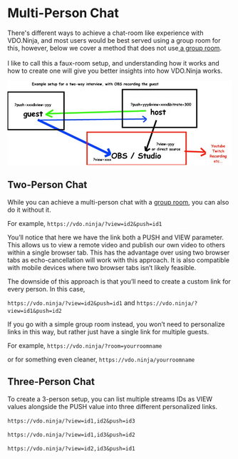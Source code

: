 # Multi-Person Chat

There's different ways to achieve a chat-room like experience with VDO.Ninja, and most users would be best served using a group room for this, however, below we cover a method that does not use[ a group room](https://docs.vdo.ninja/getting-started/rooms).\
\
I like to call this a faux-room setup, and understanding how it works and how to create one will give you better insights into how VDO.Ninja works.

![A manually defined 2-way chat, with OBS Studio as an observer](<../.gitbook/assets/image (21) (2).png>)

## Two-Person Chat

While you can achieve a multi-person chat with a [group room](rooms/), you can also do it without it.

For example, `https://vdo.ninja/?view=id2&push=id1`

You’ll notice that here we have the link both a PUSH and VIEW parameter. This allows us to view a remote video and publish our own video to others within a single browser tab. This has the advantage over using two browser tabs as echo-cancellation will work with this approach. It is also compatible with mobile devices where two browser tabs isn’t likely feasible.

The downside of this approach is that you’ll need to create a custom link for every person. In this case,

`https://vdo.ninja/?view=id2&push=id1` and `https://vdo.ninja/?view=id1&push=id2`

If you go with a simple group room instead, you won’t need to personalize links in this way, but rather just have a single link for multiple guests.

For example, `https://vdo.ninja/?room=yourroomname`

or for something even cleaner, `https://vdo.ninja/yourroomname`

## Three-Person Chat

To create a 3-person setup, you can list multiple streams IDs as VIEW values alongside the PUSH value into three different personalized links.

`https://vdo.ninja/?view=id1,id2&push=id3`

`https://vdo.ninja/?view=id1,id3&push=id2`

`https://vdo.ninja/?view=id2,id3&push=id1`
